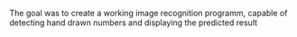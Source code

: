 The goal was to create a working image recognition programm,
capable of detecting hand drawn numbers and displaying the predicted result